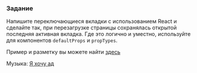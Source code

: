 ### Задание

Напишите переключающиеся вкладки с использованием React и сделайте так, при перезагрузке страницы сохранялась открытой последняя активная вкладка.
Где это логично и уместно, используйте для компонентов `defaultProps` и `propTypes`.

Пример и разметку вы можете найти [здесь](https://codepen.io/deniscreative/pen/rwPrKw)

Музыка: [Я хочу ад](https://www.youtube.com/watch?v=hAFaK1_BdS4&ab_channel=BillyMilligan)


